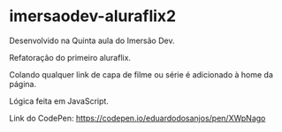 # imersaodev-aluraflix2

Desenvolvido na Quinta aula do Imersão Dev.

Refatoração do primeiro aluraflix.

Colando qualquer link de capa de filme ou série é adicionado à home da página.

Lógica feita em JavaScript.

Link do CodePen: https://codepen.io/eduardodosanjos/pen/XWpNago
